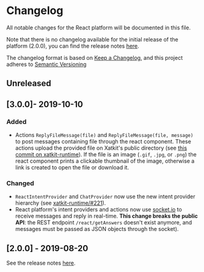 # Changelog

All notable changes for the React platform will be documented in this file.

Note that there is no changelog available for the initial release of the platform (2.0.0), you can find the release notes [here](https://github.com/xatkit-bot-platform/xatkit-react-platform/releases).

The changelog format is based on [Keep a Changelog](https://keepachangelog.com/en/1.0.0/), and this project adheres to [Semantic Versioning](https://semver.org/v2.0.0.html)

## Unreleased

## [3.0.0]- 2019-10-10

### Added

- Actions `ReplyFileMessage(file)` and `ReplyFileMessage(file, message)` to post messages containing file through the react component. These actions upload the provided file on Xatkit's public directory (see [this commit on xatkit-runtime](https://github.com/xatkit-bot-platform/xatkit-runtime/commit/cdb0521320e2606a4ae3a5e4c12618ad018afaf8)). If the file is an image (`.gif`, `.jpg`, or `.png`) the react component prints a clickable thumbnail of the image, otherwise a link is created to open the file or download it.

### Changed

- `ReactIntentProvider` and `ChatProvider` now use the new intent provider hierarchy (see [xatkit-runtime/#221](https://github.com/xatkit-bot-platform/xatkit-runtime/issues/221)).
- React platform's intent providers and actions now use [socket.io](https://socket.io/) to receive messages and reply in real-time. **This change breaks the public API**: the REST endpoint `/react/getAnswers` doesn't exist anymore, and messages must be passed as JSON objects through the socket).

## [2.0.0] - 2019-08-20 

See the release notes [here](https://github.com/xatkit-bot-platform/xatkit-react-platform/releases).
